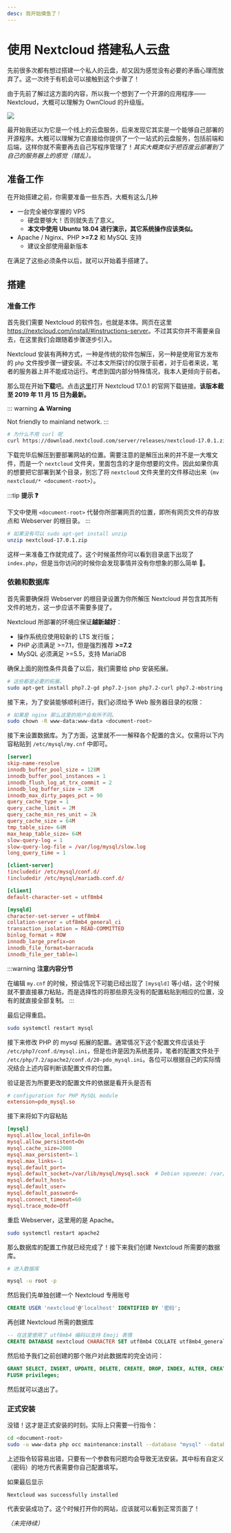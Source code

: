 ```yaml
---
desc: 我开始摸鱼了！
---
```

# 使用 Nextcloud 搭建私人云盘

先前很多次都有想过搭建一个私人的云盘，却又因为感觉没有必要的矛盾心理而放弃了。这一次终于有机会可以接触到这个步骤了！

由于先前了解过这方面的内容，所以我一个想到了一个开源的应用程序——Nextcloud，大概可以理解为 OwnCloud 的升级版。

![](https://i.loli.net/2019/11/15/VE9OkwWLDlxPfQ6.jpg)

最开始我还以为它是一个线上的云盘服务，后来发现它其实是一个能够自己部署的开源程序。大概可以理解为它直接给你提供了一个一站式的云盘服务，包括前端和后端，这样你就不需要再去自己写程序管理了！*其实大概类似于把百度云部署到了自己的服务器上的感觉（错乱）。*

## 准备工作

在开始搭建之前，你需要准备一些东西，大概有这么几种

- 一台完全被你掌握的 VPS
  - 硬盘要够大！否则就失去了意义。
  - **本文中使用 Ubuntu 18.04 进行演示，其它系统操作应该类似。**
- Apache / Nginx、PHP **>=7.2** 和 MySQL 支持
  - 建议全部使用最新版本

在满足了这些必须条件以后，就可以开始着手搭建了。

## 搭建

### 准备工作

首先我们需要 Nextcloud 的软件包，也就是本体。网页在这里 <https://nextcloud.com/install/#instructions-server>。不过其实你并不需要亲自去，在这里我们会跟随着步骤逐步引入。

Nextcloud 安装有两种方式，一种是传统的软件包解压，另一种是使用官方发布的 `php` 文件按步骤一键安装。不过本文所探讨的仅限于前者，对于后者来说，笔者的服务器上并不能成功运行。考虑到国内部分特殊情况，我本人更倾向于前者。

那么现在开始**下载**吧。点击[这里](https://download.nextcloud.com/server/releases/nextcloud-17.0.1.zip)打开 Nextcloud 17.0.1 的官网下载链接。**该版本截至 2019 年 11 月 15 日为最新。**

::: warning
**:warning: Warning**

Not friendly to mainland network.
:::

```bash
# 为什么不用 curl 呢
curl https://download.nextcloud.com/server/releases/nextcloud-17.0.1.zip -o nextcloud-17.0.1.zip
```

下载完毕后解压到要部署网站的位置。需要注意的是解压出来的并不是一大堆文件，而是一个 `nextcloud` 文件夹，里面包含的才是你想要的文件。因此如果你真的想要把它部署到某个目录，别忘了将 `nextcloud` 文件夹里的文件移动出来（`mv nextcloud/* <document-root>`）。

:::tip
**提示 :question:**

下文中使用 `<document-root>` 代替你所部署网页的位置，即所有网页文件的存放点和 Webserver 的根目录。
:::

```bash
# 如果没有可以 sudo apt-get install unzip
unzip nextcloud-17.0.1.zip
```

这样一来准备工作就完成了。这个时候虽然你可以看到目录底下出现了 `index.php`，但是当你访问的时候你会发现事情并没有你想象的那么简单 :thinking:。

### 依赖和数据库

首先需要确保将 Webserver 的根目录设置为你所解压 Nextcloud 并包含其所有文件的地方，这一步应该不需要多提了。

Nextcloud 所部署的环境应保证**越新越好**：

- 操作系统应使用较新的 LTS 发行版；
- PHP 必须满足 >=7.1，但是强烈推荐 **>=7.2**
- MySQL 必须满足 >=5.5，支持 MariaDB

确保上面的刚性条件具备了以后，我们需要给 php 安装拓展。

```bash
# 这些都是必要的拓展。
sudo apt-get install php7.2-gd php7.2-json php7.2-curl php7.2-mbstring php7.2-mysql php7.2-intl php-imagick php7.2-xml php7.2-zip
```

接下来，为了安装能够顺利进行，我们必须给予 Web 服务器目录的权限：

```bash
# 如果是 nginx 那么这里的用户会有所不同。
sudo chown -R www-data:www-data <document-root>
```

接下来设置数据库。为了方面，这里就不一一解释各个配置的含义。仅需将以下内容粘贴到 `/etc/mysql/my.cnf` 中即可。

```conf
[server]
skip-name-resolve
innodb_buffer_pool_size = 128M
innodb_buffer_pool_instances = 1
innodb_flush_log_at_trx_commit = 2
innodb_log_buffer_size = 32M
innodb_max_dirty_pages_pct = 90
query_cache_type = 1
query_cache_limit = 2M
query_cache_min_res_unit = 2k
query_cache_size = 64M
tmp_table_size= 64M
max_heap_table_size= 64M
slow-query-log = 1
slow-query-log-file = /var/log/mysql/slow.log
long_query_time = 1

[client-server]
!includedir /etc/mysql/conf.d/
!includedir /etc/mysql/mariadb.conf.d/

[client]
default-character-set = utf8mb4

[mysqld]
character-set-server = utf8mb4
collation-server = utf8mb4_general_ci
transaction_isolation = READ-COMMITTED
binlog_format = ROW
innodb_large_prefix=on
innodb_file_format=barracuda
innodb_file_per_table=1
```

:::warning
**注意内容分节**

在编辑 `my.cnf` 的时候，预设情况下可能已经出现了 `[mysqld]` 等小结，这个时候就不要直接暴力粘贴，而是选择性的将那些原先没有的配置粘贴到相应的位置，没有的就直接全部复制。
:::

最后记得重启。

```bash
sudo systemctl restart mysql
```

接下来修改 PHP 的 mysql 拓展的配置。通常情况下这个配置文件应该处于 `/etc/php7/conf.d/mysql.ini`，但是也许是因为系统差异，笔者的配置文件处于 `/etc/php/7.2/apache2/conf.d/20-pdo_mysql.ini`。各位可以根据自己的实际情况结合上述内容判断该配置文件的位置。

验证是否为所要更改的配置文件的依据是看开头是否有

```conf
# configuration for PHP MySQL module
extension=pdo_mysql.so
```

接下来将如下内容粘贴

```conf
[mysql]
mysql.allow_local_infile=On
mysql.allow_persistent=On
mysql.cache_size=2000
mysql.max_persistent=-1
mysql.max_links=-1
mysql.default_port=
mysql.default_socket=/var/lib/mysql/mysql.sock  # Debian squeeze: /var/run/mysqld/mysqld.sock
mysql.default_host=
mysql.default_user=
mysql.default_password=
mysql.connect_timeout=60
mysql.trace_mode=Off
```

重启 Webserver，这里用的是 Apache。

```bash
sudo systemctl restart apache2
```

那么数据库的配置工作就已经完成了！接下来我们创建 Nextcloud 所需要的数据库。

```bash
# 进入数据库

mysql -u root -p
```

然后我们先单独创建一个 Nextcloud 专用账号
```sql
CREATE USER 'nextcloud'@'localhost' IDENTIFIED BY '密码';
```

再创建 Nextcloud 所需的数据库

```sql
-- 在这里使用了 utf8mb4 编码以支持 Emoji 表情
CREATE DATABASE nextcloud CHARACTER SET utf8mb4 COLLATE utf8mb4_general_ci;
```

然后给予我们之前创建的那个账户对此数据库的完全访问：

```sql
GRANT SELECT, INSERT, UPDATE, DELETE, CREATE, DROP, INDEX, ALTER, CREATE TEMPORARY TABLES ON nextcloud.* TO 'nextcloud'@'localhost' IDENTIFIED BY '密码';
FLUSH privileges;
```

然后就可以退出了。

### 正式安装

没错！这才是正式安装的时刻。实际上只需要一行指令：

```bash
cd <document-root>
sudo -u www-data php occ maintenance:install --database "mysql" --database-name "nextcloud" --database-user "nextcloud" --database-pass "密码" --admin-user "自定义" --admin-pass "自定义"
```

上述指令较容易出错，只要有一个参数有问题均会导致无法安装。其中标有自定义（密码）的地方代表需要你自己配置填写。

如果最后显示

```output
Nextcloud was successfully installed
```

代表安装成功了。这个时候打开你的网站，应该就可以看到正常页面了！

*（未完待续）*
